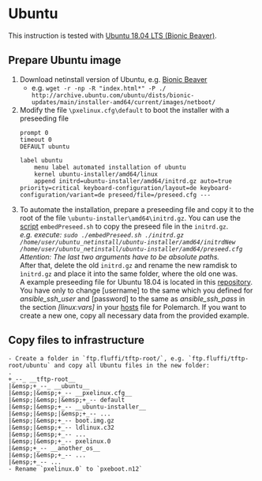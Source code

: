 <!---
Copyright 2017-2019 Siemens AG

Permission is hereby granted, free of charge, to any person obtaining a copy of this software and associated documentation files (the "Software"), to deal in the Software without restriction, including without limitation the rights to use, copy, modify, merge, publish, distribute, sublicense, and/or sell copies of the Software, and to permit persons to whom the Software is furnished to do so, subject to the following conditions:

The above copyright notice and this permission notice shall be included in all copies or substantial portions of the Software.

THE SOFTWARE IS PROVIDED "AS IS", WITHOUT WARRANTY OF ANY KIND, EXPRESS OR IMPLIED, INCLUDING BUT NOT LIMITED TO THE WARRANTIES OF MERCHANTABILITY, FITNESS FOR A PARTICULAR PURPOSE AND NONINFRINGEMENT. IN NO EVENT SHALL THE AUTHORS OR COPYRIGHT HOLDERS BE LIABLE FOR ANY CLAIM, DAMAGES OR OTHER LIABILITY, WHETHER IN AN ACTION OF CONTRACT, TORT OR OTHERWISE, ARISING FROM, OUT OF OR IN CONNECTION WITH THE SOFTWARE OR THE USE OR OTHER DEALINGS IN THE SOFTWARE.

Author(s): Pascal Eckmann
-->

# Ubuntu

This instruction is tested with [Ubuntu 18.04 LTS (Bionic Beaver)](http://archive.ubuntu.com/ubuntu/dists/bionic-updates/main/installer-amd64/current/images/netboot/).

## Prepare Ubuntu image

1. Download netinstall version of Ubuntu, e.g. [Bionic Beaver](http://archive.ubuntu.com/ubuntu/dists/bionic-updates/main/installer-amd64/current/images/netboot/)
    - e.g. `wget -r -np -R "index.html*" -P ./ http://archive.ubuntu.com/ubuntu/dists/bionic-updates/main/installer-amd64/current/images/netboot/`
2. Modify the file `\pxelinux.cfg\default` to boot the installer with a preseeding file
    ```
    prompt 0
    timeout 0
    DEFAULT ubuntu
    
    label ubuntu
        menu label automated installation of ubuntu
        kernel ubuntu-installer/amd64/linux
        append initrd=ubuntu-installer/amd64/initrd.gz auto=true priority=critical keyboard-configuration/layout=de keyboard-configuration/variant=de preseed/file=/preseed.cfg ---
    ```
3. To automate the installation, prepare a preseeding file and copy it to the root of the file `\ubuntu-installer\amd64\initrd.gz`. You can use the [script](ubuntu/embedPreseed.sh) `embedPreseed.sh` to copy the preseed file in the `initrd.gz`.    
_e.g. execute: `sudo ./embedPreseed.sh ./initrd.gz /home/user/ubuntu_netinstall/ubuntu-installer/amd64/initrdNew /home/user/ubuntu_netinstall/ubuntu-installer/amd64/preseed.cfg`_    
_Attention: The last two arguments have to be absolute paths._    
After that, delete the old `initrd.gz` and rename the new ramdisk to `ìnitrd.gz` and place it into the same folder, where the old one was.    
A example preseeding file for Ubuntu 18.04 is located in this [repository](ubuntu/preseed.cfg). You have only to change [username] to the same which you defined for _ansible_ssh_user_ and [password] to the same as _ansible_ssh_pass_ in the section _[linux:vars]_ in your [hosts](../../srv/fluffi/data/polenext/projects/1/hosts) file for Polemarch. If you want to create a new one, copy all necessary data from the provided example.    

## Copy files to infrastructure
    - Create a folder in `ftp.fluffi/tftp-root/`, e.g. `ftp.fluffi/tftp-root/ubuntu` and copy all Ubuntu files in the new folder:
    .    
    +_--_ __tftp-root__    
    |&emsp;+_--_ __ubuntu__    
    |&emsp;|&emsp;+_-- __pxelinux.cfg__    
    |&emsp;|&emsp;|&emsp;+_-- default    
    |&emsp;|&emsp;+_-- __ubuntu-installer__    
    |&emsp;|&emsp;|&emsp;+_-- ...    
    |&emsp;|&emsp;+_-- boot.img.gz    
    |&emsp;|&emsp;+_-- ldlinux.c32    
    |&emsp;|&emsp;+_-- ...    
    |&emsp;|&emsp;+_-- pxelinux.0    
    |&emsp;+_-- __another_os__    
    |&emsp;|&emsp;+_-- ...    
    |&emsp;+_-- ...    
    - Rename `pxelinux.0` to `pxeboot.n12`

